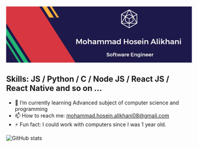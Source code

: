 ![I'm a Software Engineer](https://github.com/MH-Alikhani/MH-Alikhani/blob/main/banner.jpeg?raw=true)

##  Skills: JS / Python / C / Node JS / React JS / React Native and so on ...

- 🌱 I’m currently learning Advanced subject of computer science and programming 
- 📫 How to reach me: mohammad.hosein.alikhani08@gmail.com 
- ⚡ Fun fact: I could work with computers since I was 1 year old. 



![GitHub stats](https://github-readme-stats.vercel.app/api?username=MH-Alikhani&show_icons=true&count_private=true)  
